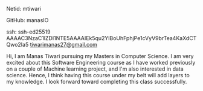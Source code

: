 Netid: mtiwari

GitHub: manasIO

ssh: ssh-ed25519 AAAAC3NzaC1lZDI1NTE5AAAAIEk5qu2YlBoUhFphjPe1cVyV9brTea4KaXdCTQwo2Ia5 tiwarimanas27@gmail.com


Hi, I am Manas Tiwari pursuing my Masters in Computer Science. I am very excited about this Software Engineering course as I have worked previously on a couple of Machine learning project, and I'm also interested in data science. Hence, I think having this course under my belt will add layers to my knowledge. I look forward toward completing this class successfully.
